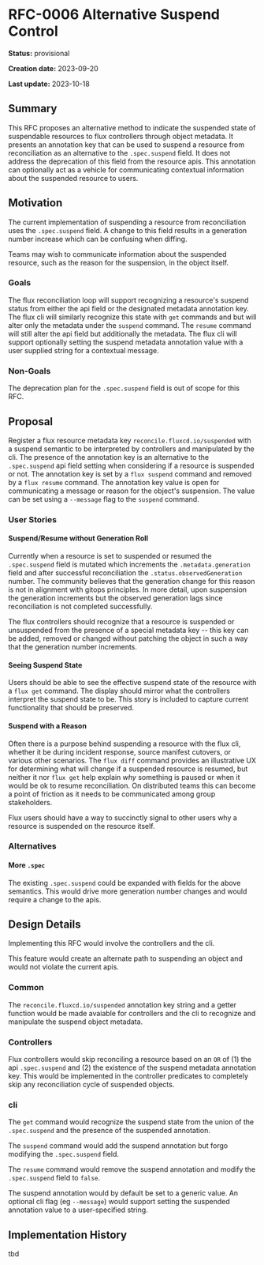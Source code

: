 # RFC-0006 Alternative Suspend Control

**Status:** provisional

**Creation date:** 2023-09-20

**Last update:** 2023-10-18


## Summary

This RFC proposes an alternative method to indicate the suspended state of
suspendable resources to flux controllers through object metadata. It presents
an annotation key that can be used to suspend a resource from reconciliation as
an alternative to the `.spec.suspend` field.  It does not address the
deprecation of this field from the resource apis.  This annotation can
optionally act as a vehicle for communicating contextual information about the
suspended resource to users.


## Motivation

The current implementation of suspending a resource from reconciliation uses
the `.spec.suspend` field.  A change to this field results in a generation
number increase which can be confusing when diffing.

Teams may wish to communicate information about the suspended resource, such as
the reason for the suspension, in the object itself.

### Goals

The flux reconciliation loop will support recognizing a resource's suspend
status from either the api field or the designated metadata annotation key.
The flux cli will similarly recognize this state with `get` commands and but
will alter only the metadata under the `suspend` command.  The `resume` command
will still alter the api field but additionally the metadata.  The
flux cli will support optionally setting the suspend metadata annotation value
with a user supplied string for a contextual message.

### Non-Goals

The deprecation plan for the `.spec.suspend` field is out of scope for this
RFC.


## Proposal

Register a flux resource metadata key `reconcile.fluxcd.io/suspended` with a
suspend semantic to be interpreted by controllers and manipulated by the cli.
The presence of the annotation key is an alternative to the `.spec.suspend` api
field setting when considering if a resource is suspended or not. The
annotation key is set by a `flux suspend` command and removed by a `flux
resume` command.  The annotation key value is open for communicating a message
or reason for the object's suspension.  The value can be set using a
`--message` flag to the `suspend` command.

### User Stories

#### Suspend/Resume without Generation Roll

Currently when a resource is set to suspended or resumed the `.spec.suspend`
field is mutated which increments the `.metadata.generation` field and after
successful reconciliation the `.status.observedGeneration` number.  The
community believes that the generation change for this reason is not in
alignment with gitops principles.  In more detail, upon suspension the
generation increments but the observed generation lags since reconciliation is
not completed successfully.

The flux controllers should recognize that a resource is suspended or
unsuspended from the presence of a special metadata key -- this key can be
added, removed or changed without patching the object in such a way that the
generation number increments.

#### Seeing Suspend State

Users should be able to see the effective suspend state of the resource with a
`flux get` command.  The display should mirror what the controllers interpret
the suspend state to be.  This story is included to capture current
functionality that should be preserved.

#### Suspend with a Reason

Often there is a purpose behind suspending a resource with the flux cli,
whether it be during incident response, source manifest cutovers, or various
other scenarios. The `flux diff` command provides an illustrative UX for
determining what will change if a suspended resource is resumed, but neither it
nor `flux get` help explain _why_ something is paused or when it would be ok to
resume reconciliation. On distributed teams this can become a point of friction
as it needs to be communicated among group stakeholders.

Flux users should have a way to succinctly signal to other users why a resource
is suspended on the resource itself.

### Alternatives

#### More `.spec`

The existing `.spec.suspend` could be expanded with fields for the above
semantics.  This would drive more generation number changes and would require a
change to the apis.


## Design Details

Implementing this RFC would involve the controllers and the cli.

This feature would create an alternate path to suspending an object and would
not violate the current apis.

### Common

The `reconcile.fluxcd.io/suspended` annotation key string and a getter function
would be made avaiable for controllers and the cli to recognize and manipulate the
suspend object metadata.

### Controllers

Flux controllers would skip reconciling a resource based on an `OR` of (1) the
api `.spec.suspend` and (2) the existence of the suspend metadata annotation
key.  This would be implemented in the controller predicates to completely skip
any reconciliation cycle of suspended objects.

### cli

The `get` command would recognize the suspend state from the union of the
`.spec.suspend` and the presence of the suspended annotation.

The `suspend` command would add the suspend annotation but forgo modifying the
`.spec.suspend` field.

The `resume` command would remove the suspend annotation and modify the
`.spec.suspend` field to `false`.

The suspend annotation would by default be set to a generic value.  An optional
cli flag (eg `--message`) would support setting the suspended annotation value
to a user-specified string.

## Implementation History

tbd
